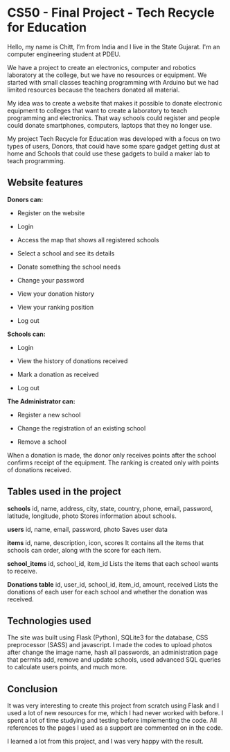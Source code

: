 # CS50 - Final Project - Tech Recycle for Education

Hello, my name is Chitt, I’m from India and I live in the State Gujarat. I'm an computer engineering student at PDEU.

We have a project to create an electronics, computer and robotics laboratory at the college, but we have no resources or equipment. We started with small classes teaching programming with Arduino but we had limited resources because the teachers donated all material.

My idea was to create a website that makes it possible to donate electronic equipment to colleges that want to create a laboratory to teach programming and electronics. That way schools could register and people could donate smartphones, computers, laptops that they no longer use.

My project Tech Recycle for Education was developed with a focus on two types of users, Donors, that could have some spare gadget getting dust at home and Schools that could use these gadgets to build a maker lab to teach programming.



## Website features

**Donors can:**

- Register on the website

- Login

- Access the map that shows all registered schools

- Select a school and see its details

- Donate something the school needs

- Change your password

- View your donation history

- View your ranking position

- Log out

  

**Schools can:**

- Login

- View the history of donations received

- Mark a donation as received

- Log out

  

**The Administrator can:**

- Register a new school

- Change the registration of an existing school

- Remove a school

  

When a donation is made, the donor only receives points after the school confirms receipt of the equipment. The ranking is created only with points of donations received.



## Tables used in the project

**schools**
id, name, address, city, state, country, phone, email, password, latitude, longitude, photo
Stores information about schools.

**users**
id, name, email, password, photo
Saves user data

**items**
id, name, description, icon, scores
It contains all the items that schools can order, along with the score for each item.

**school_items**
id, school_id, item_id
Lists the items that each school wants to receive.

**Donations table**
id, user_id, school_id, item_id, amount, received
Lists the donations of each user for each school and whether the donation was received.



## Technologies used

The site was built using Flask (Python), SQLite3 for the database, CSS preprocessor (SASS) and javascript. I made the codes to upload photos after change the image name, hash all passwords, an administration page that permits add, remove and update schools, used advanced SQL queries to calculate users points, and much more.



## Conclusion

It was very interesting to create this project from scratch using Flask and I used a lot of new resources for me, which I had never worked with before. I spent a lot of time studying and testing before implementing the code. All references to the pages I used as a support are commented on in the code. 

I learned a lot from this project, and I was very happy with the result.

